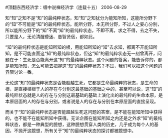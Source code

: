 #顶翻东西经济学：缠中说禅经济学（连载十五）
2006-08-29

                                                 
    
知“知”之知不是“知”的最纯粹状态，知“知”之知犹分为能知所知，这能所分野下的“知”不可能是“知”的最纯粹状态。能所分野，本无所分野，不过人之妄心分别，所以能所分野下的“知”不离“知”的最纯粹状态，不即不离，求之不得，去之不失，只要是人，无论清醒昏迷、愚智贤佞，都如此。
 
   
“知”的最纯粹状态是能知所知的根，用能知所知的“知”去求知，都离不开能知所知，是不可能直面这“知”的最纯粹状态，但这“知”的最纯粹状态无一刻曾离开，问题在于：生死是否能离开这“知”的最纯粹状态。这个问题的答案，能告诉你的，都是能知所知，怎么可能去把握这“知”的最纯粹状态？不过，我们可以把这个问题的界限讨论一番。
 
    
无论这“知”的最纯粹状态是否能超越生死，它都是生命最纯粹的状态，是生命的根，是直接植根于人的存在与分别这最基础的基础之中的，甚至可以说，这“知”的最纯粹状态就是人的存在与分别这最基础的基础上演化出的最纯粹的生命本原，是本原层面的人的存在与分别，或者说是人的存在与分别在本原层面的直接呈现。
 
    
而关于“知”的最纯粹状态是否能超越生死这问题的答案，是不能在能知所知中获得的，也不能不在能知所知中获得。无论企图在能知所知之内还是之外求“知”的最纯粹状态，都是一种典型的臆想，这种臆想贯穿人类的历史，几乎成为每个人的基因，不抛开这臆想，所有关于“知”的最纯粹状态的探讨都被臆想中。